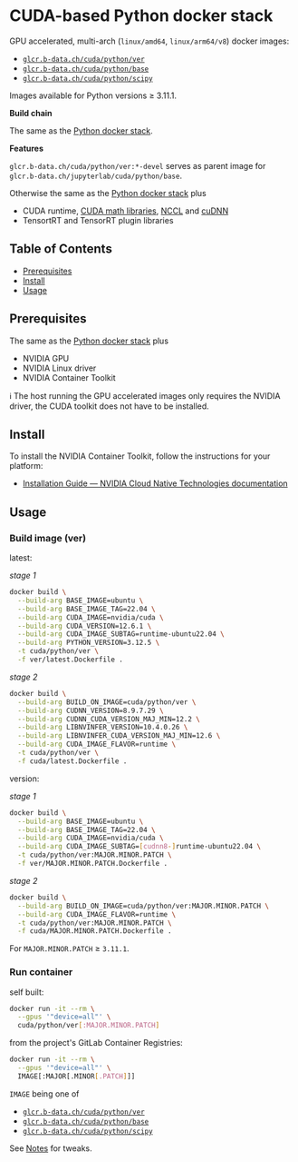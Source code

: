 # CUDA-based Python docker stack

GPU accelerated, multi-arch (`linux/amd64`, `linux/arm64/v8`) docker images:

* [`glcr.b-data.ch/cuda/python/ver`](https://gitlab.b-data.ch/cuda/python/ver/container_registry)
* [`glcr.b-data.ch/cuda/python/base`](https://gitlab.b-data.ch/cuda/python/base/container_registry)
* [`glcr.b-data.ch/cuda/python/scipy`](https://gitlab.b-data.ch/cuda/python/scipy/container_registry)

Images available for Python versions ≥ 3.11.1.

**Build chain**

The same as the [Python docker stack](README.md#python-docker-stack).

**Features**

`glcr.b-data.ch/cuda/python/ver:*-devel` serves as parent image for
`glcr.b-data.ch/jupyterlab/cuda/python/base`.

Otherwise the same as the [Python docker stack](README.md#python-docker-stack) plus

* CUDA runtime,
  [CUDA math libraries](https://developer.nvidia.com/gpu-accelerated-libraries),
  [NCCL](https://developer.nvidia.com/nccl) and
  [cuDNN](https://developer.nvidia.com/cudnn)
* TensortRT and TensorRT plugin libraries

## Table of Contents

* [Prerequisites](#prerequisites)
* [Install](#install)
* [Usage](#usage)

## Prerequisites

The same as the [Python docker stack](README.md#prerequisites) plus

* NVIDIA GPU
* NVIDIA Linux driver
* NVIDIA Container Toolkit

:information_source: The host running the GPU accelerated images only requires
the NVIDIA driver, the CUDA toolkit does not have to be installed.

## Install

To install the NVIDIA Container Toolkit, follow the instructions for your
platform:

* [Installation Guide &mdash; NVIDIA Cloud Native Technologies documentation](https://docs.nvidia.com/datacenter/cloud-native/container-toolkit/install-guide.html#supported-platforms)

## Usage

### Build image (ver)

latest:

*stage 1*

```bash
docker build \
  --build-arg BASE_IMAGE=ubuntu \
  --build-arg BASE_IMAGE_TAG=22.04 \
  --build-arg CUDA_IMAGE=nvidia/cuda \
  --build-arg CUDA_VERSION=12.6.1 \
  --build-arg CUDA_IMAGE_SUBTAG=runtime-ubuntu22.04 \
  --build-arg PYTHON_VERSION=3.12.5 \
  -t cuda/python/ver \
  -f ver/latest.Dockerfile .
```

*stage 2*

```bash
docker build \
  --build-arg BUILD_ON_IMAGE=cuda/python/ver \
  --build-arg CUDNN_VERSION=8.9.7.29 \
  --build-arg CUDNN_CUDA_VERSION_MAJ_MIN=12.2 \
  --build-arg LIBNVINFER_VERSION=10.4.0.26 \
  --build-arg LIBNVINFER_CUDA_VERSION_MAJ_MIN=12.6 \
  --build-arg CUDA_IMAGE_FLAVOR=runtime \
  -t cuda/python/ver \
  -f cuda/latest.Dockerfile .
```

version:

*stage 1*

```bash
docker build \
  --build-arg BASE_IMAGE=ubuntu \
  --build-arg BASE_IMAGE_TAG=22.04 \
  --build-arg CUDA_IMAGE=nvidia/cuda \
  --build-arg CUDA_IMAGE_SUBTAG=[cudnn8-]runtime-ubuntu22.04 \
  -t cuda/python/ver:MAJOR.MINOR.PATCH \
  -f ver/MAJOR.MINOR.PATCH.Dockerfile .
```

*stage 2*

```bash
docker build \
  --build-arg BUILD_ON_IMAGE=cuda/python/ver:MAJOR.MINOR.PATCH \
  --build-arg CUDA_IMAGE_FLAVOR=runtime \
  -t cuda/python/ver:MAJOR.MINOR.PATCH \
  -f cuda/MAJOR.MINOR.PATCH.Dockerfile .
```

For `MAJOR.MINOR.PATCH` ≥ `3.11.1`.

### Run container

self built:

```bash
docker run -it --rm \
  --gpus '"device=all"' \
  cuda/python/ver[:MAJOR.MINOR.PATCH]
```

from the project's GitLab Container Registries:

```bash
docker run -it --rm \
  --gpus '"device=all"' \
  IMAGE[:MAJOR[.MINOR[.PATCH]]]
```

`IMAGE` being one of

* [`glcr.b-data.ch/cuda/python/ver`](https://gitlab.b-data.ch/cuda/python/ver/container_registry)
* [`glcr.b-data.ch/cuda/python/base`](https://gitlab.b-data.ch/cuda/python/base/container_registry)
* [`glcr.b-data.ch/cuda/python/scipy`](https://gitlab.b-data.ch/cuda/python/scipy/container_registry)

See [Notes](NOTES.md) for tweaks.

